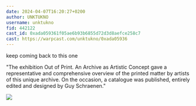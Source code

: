 ```yaml
---
date: 2024-04-07T16:20:27+0200
author: UNKTUKNO
username: unktukno
fid: 442122
cast_id: 0xada059361f05ae6b93b6855d72d3d8aefce258c7
cast: https://warpcast.com/unktukno/0xada05936
---
```

keep coming back to this one   
  
"The exhibition Out of Print. An Archive as Artistic Concept gave a representative and comprehensive overview of the printed matter by artists of this unique archive. On the occasion, a catalogue was published, entirely edited and designed by Guy Schraenen."  

![](https://imagedelivery.net/BXluQx4ige9GuW0Ia56BHw/3072ec4e-6906-48cc-2dfe-7e0386678500/original)